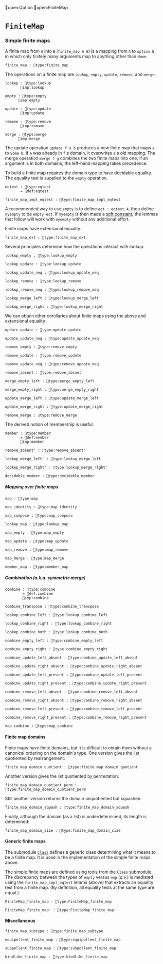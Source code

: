 open:Option
open:FiniteMap
# `FiniteMap`

### Simple finite maps

A finite map from `A` into `B` (`finite_map A B`) is a mapping from
`A` to `option B`, in which only finitely many arguments map to
anything other than `None`.

    finite_map : type:finite_map

The operations on a finite map are `lookup`, `empty`, `update`,
`remove`, and `merge`:

    lookup : type:lookup
           imp:lookup

    empty : type:empty
          imp:empty

    update : type:update
           imp:update

    remove : type:remove
           imp:remove

    merge : type:merge
          imp:merge

The update operation `update f a b` produces a new finite map that
maps `a` to `Some b`.  If `a` was already in `f`'s domain, it
overwrites `a`'s old mapping.  The merge operation `merge f g`
combines the two finite maps into one; if an argument is in both
domains, the left-hand mapping takes precedence.

To build a finite map requires the domain type to have decidable
equality.  The equality test is supplied to the `empty` operation.

    eqtest : type:eqtest
           = def:eqtest

    finite_map_impl_eqtest : type:finite_map_impl_eqtest

A recommended way to use `empty` is to define `eqt : eqtest A`, then
define `myempty` to be `empty eqt`.  If `myempty` is then made a [soft
constant](../terms.html#opacity), the lemmas that follow will work
with `myempty` without any additional effort.

Finite maps have extensional equality:

    finite_map_ext : type:finite_map_ext

Several principles determine how the operations interact with lookup:

    lookup_empty : type:lookup_empty

    lookup_update : type:lookup_update

    lookup_update_neq : type:lookup_update_neq

    lookup_remove : type:lookup_remove

    lookup_remove_neq : type:lookup_remove_neq

    lookup_merge_left : type:lookup_merge_left

    lookup_merge_right : type:lookup_merge_right

We can obtain other corollaries about finite maps using the above and
extensional equality:

    update_update : type:update_update

    update_update_neq : type:update_update_neq

    remove_empty : type:remove_empty

    remove_update : type:remove_update

    remove_update_neq : type:remove_update_neq

    remove_absent : type:remove_absent

    merge_empty_left : type:merge_empty_left

    merge_empty_right : type:merge_empty_right

    update_merge_left : type:update_merge_left

    update_merge_right : type:update_merge_right

    remove_merge : type:remove_merge

The derived notion of membership is useful:

    member : type:member
           = def:member
           imp:member

    remove_absent' : type:remove_absent'

    lookup_merge_left' : type:lookup_merge_left'

    lookup_merge_right' : type:lookup_merge_right'

    decidable_member : type:decidable_member



##### Mapping over finite maps


    map : type:map

    map_identity : type:map_identity

    map_compose : type:map_compose

    lookup_map : type:lookup_map

    map_empty : type:map_empty

    map_update : type:map_update

    map_remove : type:map_remove

    map_merge : type:map_merge

    member_map : type:member_map



##### Combination (a.k.a. symmetric merge)

    combine : type:combine
            = def:combine
            imp:combine

    combine_transpose : type:combine_transpose

    lookup_combine_left : type:lookup_combine_left

    lookup_combine_right : type:lookup_combine_right

    lookup_combine_both : type:lookup_combine_both

    combine_empty_left : type:combine_empty_left

    combine_empty_right : type:combine_empty_right

    combine_update_left_absent : type:combine_update_left_absent

    combine_update_right_absent : type:combine_update_right_absent

    combine_update_left_present : type:combine_update_left_present

    combine_update_right_present : type:combine_update_right_present

    combine_remove_left_absent : type:combine_remove_left_absent

    combine_remove_right_absent : type:combine_remove_right_absent

    combine_remove_left_present : type:combine_remove_left_present

    combine_remove_right_present : type:combine_remove_right_present

    map_combine : type:map_combine



#### Finite map domains

Finite maps have finite domains, but it is difficult to obtain them
without a canonical ordering on the domain's type.  One version gives
the list quotiented by rearrangement:

    finite_map_domain_quotient : type:finite_map_domain_quotient

Another version gives the list quotiented by permutation:

    finite_map_domain_quotient_perm : type:finite_map_domain_quotient_perm

Still another version returns the domain unquotiented but squashed:

    finite_map_domain_squash : type:finite_map_domain_squash

Finally, although the domain (as a list) is underdetermined, its
length is determined:

    finite_map_domain_size : type:finite_map_domain_size



#### Generic finite maps

The submodule [`Class`](finite-map-class.html) defines a generic class
determining what it means to be a finite map.  It is used in the
implementation of the simple finite maps above.

The simple finite maps are defined using tools from the `Class`
submodule.  The discrepancy between the types of `empty` versus `emp`
(*q.v.*) is mediated using the `finite_map_impl_eqtest` lemma (above)
that extracts an equality test from a finite map.  (By definition, all
equality tests at the same type are equal.)

    FiniteMap_finite_map : type:FiniteMap_finite_map

    FiniteMap_finite_map' : type:FiniteMap_finite_map'



#### Miscellaneous

    finite_map_subtype : type:finite_map_subtype

    equipollent_finite_map : type:equipollent_finite_map

    subpollent_finite_map : type:subpollent_finite_map

    kindlike_finite_map : type:kindlike_finite_map
